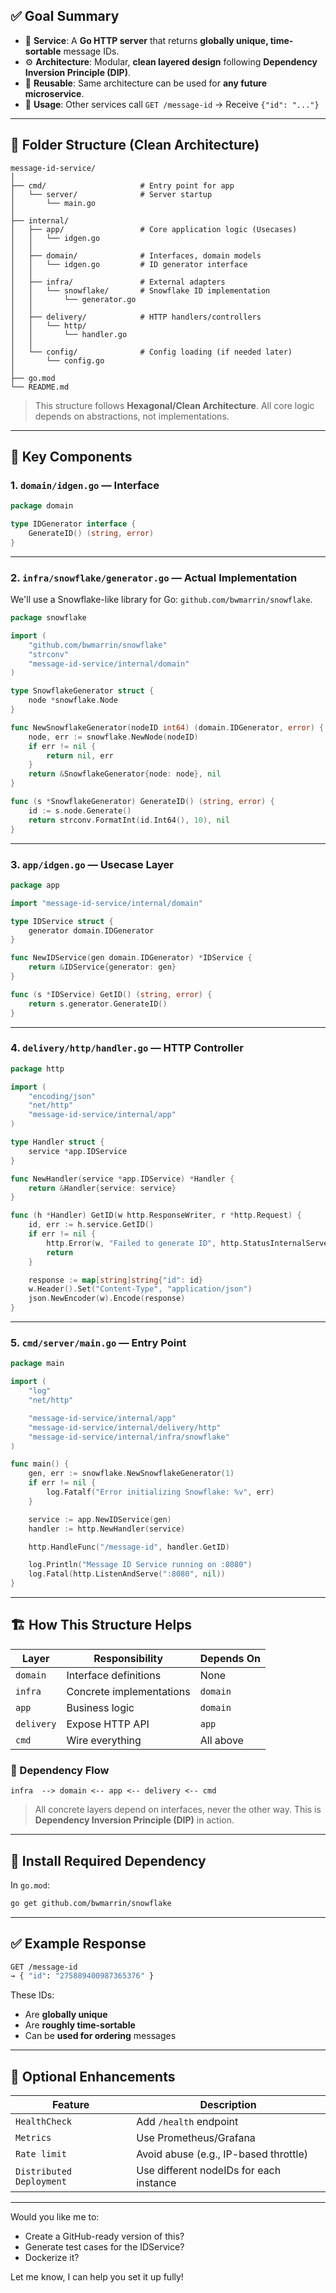 

## ✅ Goal Summary

- 📎 **Service**: A **Go HTTP server** that returns **globally unique, time-sortable** message IDs.
- ⚙️ **Architecture**: Modular, **clean layered design** following **Dependency Inversion Principle (DIP)**.
- 🧱 **Reusable**: Same architecture can be used for **any future microservice**.
- 📡 **Usage**: Other services call `GET /message-id` → Receive `{"id": "..."}`

---

## 📁 Folder Structure (Clean Architecture)

```
message-id-service/
│
├── cmd/                     # Entry point for app
│   └── server/              # Server startup
│       └── main.go
│
├── internal/
│   ├── app/                 # Core application logic (Usecases)
│   │   └── idgen.go
│   │
│   ├── domain/              # Interfaces, domain models
│   │   └── idgen.go         # ID generator interface
│   │
│   ├── infra/               # External adapters
│   │   └── snowflake/       # Snowflake ID implementation
│   │       └── generator.go
│   │
│   ├── delivery/            # HTTP handlers/controllers
│   │   └── http/
│   │       └── handler.go
│   │
│   └── config/              # Config loading (if needed later)
│       └── config.go
│
├── go.mod
└── README.md
```

> This structure follows **Hexagonal/Clean Architecture**. All core logic depends on abstractions, not implementations.

---

## 🧩 Key Components

### 1. `domain/idgen.go` — Interface

```go
package domain

type IDGenerator interface {
    GenerateID() (string, error)
}
```

---

### 2. `infra/snowflake/generator.go` — Actual Implementation

We'll use a Snowflake-like library for Go: `github.com/bwmarrin/snowflake`.

```go
package snowflake

import (
    "github.com/bwmarrin/snowflake"
    "strconv"
    "message-id-service/internal/domain"
)

type SnowflakeGenerator struct {
    node *snowflake.Node
}

func NewSnowflakeGenerator(nodeID int64) (domain.IDGenerator, error) {
    node, err := snowflake.NewNode(nodeID)
    if err != nil {
        return nil, err
    }
    return &SnowflakeGenerator{node: node}, nil
}

func (s *SnowflakeGenerator) GenerateID() (string, error) {
    id := s.node.Generate()
    return strconv.FormatInt(id.Int64(), 10), nil
}
```

---

### 3. `app/idgen.go` — Usecase Layer

```go
package app

import "message-id-service/internal/domain"

type IDService struct {
    generator domain.IDGenerator
}

func NewIDService(gen domain.IDGenerator) *IDService {
    return &IDService{generator: gen}
}

func (s *IDService) GetID() (string, error) {
    return s.generator.GenerateID()
}
```

---

### 4. `delivery/http/handler.go` — HTTP Controller

```go
package http

import (
    "encoding/json"
    "net/http"
    "message-id-service/internal/app"
)

type Handler struct {
    service *app.IDService
}

func NewHandler(service *app.IDService) *Handler {
    return &Handler{service: service}
}

func (h *Handler) GetID(w http.ResponseWriter, r *http.Request) {
    id, err := h.service.GetID()
    if err != nil {
        http.Error(w, "Failed to generate ID", http.StatusInternalServerError)
        return
    }

    response := map[string]string{"id": id}
    w.Header().Set("Content-Type", "application/json")
    json.NewEncoder(w).Encode(response)
}
```

---

### 5. `cmd/server/main.go` — Entry Point

```go
package main

import (
    "log"
    "net/http"

    "message-id-service/internal/app"
    "message-id-service/internal/delivery/http"
    "message-id-service/internal/infra/snowflake"
)

func main() {
    gen, err := snowflake.NewSnowflakeGenerator(1)
    if err != nil {
        log.Fatalf("Error initializing Snowflake: %v", err)
    }

    service := app.NewIDService(gen)
    handler := http.NewHandler(service)

    http.HandleFunc("/message-id", handler.GetID)

    log.Println("Message ID Service running on :8080")
    log.Fatal(http.ListenAndServe(":8080", nil))
}
```

---

## 🏗️ How This Structure Helps

| Layer | Responsibility | Depends On |
|-------|----------------|------------|
| `domain` | Interface definitions | None |
| `infra` | Concrete implementations | `domain` |
| `app` | Business logic | `domain` |
| `delivery` | Expose HTTP API | `app` |
| `cmd` | Wire everything | All above |

### 🔄 Dependency Flow

```
infra  --> domain <-- app <-- delivery <-- cmd
```

> All concrete layers depend on interfaces, never the other way. This is **Dependency Inversion Principle (DIP)** in action.

---

## 🔌 Install Required Dependency

In `go.mod`:

```bash
go get github.com/bwmarrin/snowflake
```

---

## ✅ Example Response

```bash
GET /message-id
→ { "id": "275889400987365376" }
```

These IDs:
- Are **globally unique**
- Are **roughly time-sortable**
- Can be **used for ordering** messages

---

## 🧠 Optional Enhancements

| Feature | Description |
|--------|-------------|
| `HealthCheck` | Add `/health` endpoint |
| `Metrics` | Use Prometheus/Grafana |
| `Rate limit` | Avoid abuse (e.g., IP-based throttle) |
| `Distributed Deployment` | Use different nodeIDs for each instance |

---

Would you like me to:
- Create a GitHub-ready version of this?
- Generate test cases for the IDService?
- Dockerize it?

Let me know, I can help you set it up fully!